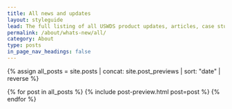 ```yaml
---
title: All news and updates
layout: styleguide
lead: The full listing of all USWDS product updates, articles, case studies and more.
permalink: /about/whats-new/all/
category: About
type: posts
in_page_nav_headings: false
---
```


{% assign all_posts = site.posts | concat: site.post_previews | sort: "date" | reverse %}

{% for post in all_posts %}
  {% include post-preview.html post=post %}
{% endfor %}
